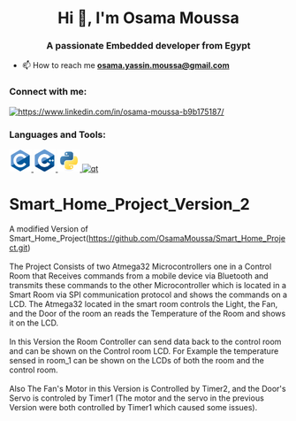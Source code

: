 <h1 align="center">Hi 👋, I'm Osama Moussa</h1>
<h3 align="center">A passionate Embedded developer from Egypt</h3>

- 📫 How to reach me **osama.yassin.moussa@gmail.com**

<h3 align="left">Connect with me:</h3>
<p align="left">
<a href="https://linkedin.com/in/https://www.linkedin.com/in/osama-moussa-b9b175187/" target="blank"><img align="center" src="https://raw.githubusercontent.com/rahuldkjain/github-profile-readme-generator/master/src/images/icons/Social/linked-in-alt.svg" alt="https://www.linkedin.com/in/osama-moussa-b9b175187/" height="30" width="40" /></a>
</p>

<h3 align="left">Languages and Tools:</h3>
<p align="left"> <a href="https://www.cprogramming.com/" target="_blank" rel="noreferrer"> <img src="https://raw.githubusercontent.com/devicons/devicon/master/icons/c/c-original.svg" alt="c" width="40" height="40"/> </a> <a href="https://www.w3schools.com/cpp/" target="_blank" rel="noreferrer"> <img src="https://raw.githubusercontent.com/devicons/devicon/master/icons/cplusplus/cplusplus-original.svg" alt="cplusplus" width="40" height="40"/> </a> <a href="https://www.python.org" target="_blank" rel="noreferrer"> <img src="https://raw.githubusercontent.com/devicons/devicon/master/icons/python/python-original.svg" alt="python" width="40" height="40"/> </a> <a href="https://www.qt.io/" target="_blank" rel="noreferrer"> <img src="https://upload.wikimedia.org/wikipedia/commons/0/0b/Qt_logo_2016.svg" alt="qt" width="40" height="40"/> </a> </p>

# Smart_Home_Project_Version_2 
A modified Version of Smart_Home_Project(https://github.com/OsamaMoussa/Smart_Home_Project.git)<br><br>
The Project Consists of two Atmega32 Microcontrollers one in a Control Room that Receives commands from a mobile device via Bluetooth and transmits these commands to the other Microcontroller which is located in a Smart Room via SPI communication protocol and shows the commands on a LCD. The Atmega32 located in the smart room controls the Light, the Fan, and the Door of the room an reads the Temperature of the Room and shows it on the LCD.<br><br>
In this Version the Room Controller can send data back to the control room and can be shown on the Control room LCD. For Example the temperature sensed in room_1 can be shown on the LCDs of both the room and the control room.<br><br>
Also The Fan's Motor in this Version is Controlled by Timer2, and the Door's Servo is controled by Timer1 (The motor and the servo in the previous Version were both controlled by Timer1 which caused some issues).  
